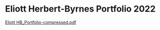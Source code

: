 # Eliott Herbert-Byrnes Portfolio 2022
[Eliott HB_Portfolio-compressed.pdf](https://github.com/Eliotthb/Portfolio/files/8409685/Eliott.HB_Portfolio-compressed.pdf)
